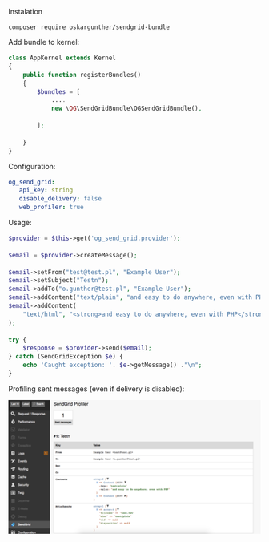 Instalation

    composer require oskargunther/sendgrid-bundle
    
    
Add bundle to kernel:

```php
class AppKernel extends Kernel
{
    public function registerBundles()
    {
        $bundles = [
            ....
            new \OG\SendGridBundle\OGSendGridBundle(),
            
        ];

    }
}
```

Configuration:

```yaml
og_send_grid:
   api_key: string
   disable_delivery: false
   web_profiler: true
```


Usage:

```php
$provider = $this->get('og_send_grid.provider');

$email = $provider->createMessage();

$email->setFrom("test@test.pl", "Example User");
$email->setSubject("Testn");
$email->addTo("o.gunther@test.pl", "Example User");
$email->addContent("text/plain", "and easy to do anywhere, even with PHP");
$email->addContent(
    "text/html", "<strong>and easy to do anywhere, even with PHP</strong>"
);

try {
    $response = $provider->send($email);
} catch (SendGridException $e) {
    echo 'Caught exception: '. $e->getMessage() ."\n";
}
```

Profiling sent messages (even if delivery is disabled):

![alt text](https://github.com/oskargunther/sendgrid-bundle/blob/master/Doc/profiler.png)

